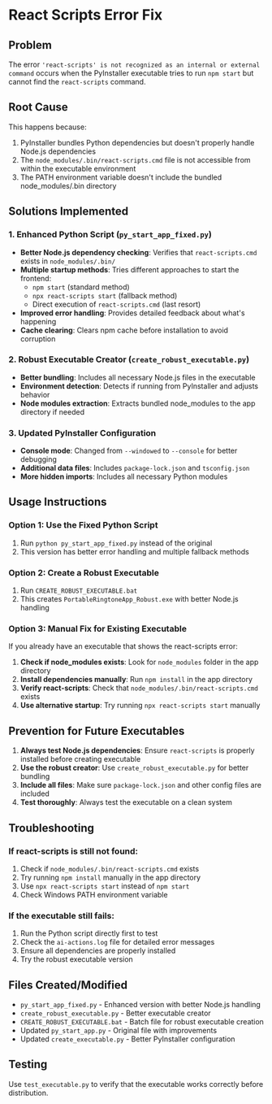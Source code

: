 # React Scripts Error Fix

## Problem
The error `'react-scripts' is not recognized as an internal or external command` occurs when the PyInstaller executable tries to run `npm start` but cannot find the `react-scripts` command.

## Root Cause
This happens because:
1. PyInstaller bundles Python dependencies but doesn't properly handle Node.js dependencies
2. The `node_modules/.bin/react-scripts.cmd` file is not accessible from within the executable environment
3. The PATH environment variable doesn't include the bundled node_modules/.bin directory

## Solutions Implemented

### 1. Enhanced Python Script (`py_start_app_fixed.py`)
- **Better Node.js dependency checking**: Verifies that `react-scripts.cmd` exists in `node_modules/.bin/`
- **Multiple startup methods**: Tries different approaches to start the frontend:
  - `npm start` (standard method)
  - `npx react-scripts start` (fallback method)
  - Direct execution of `react-scripts.cmd` (last resort)
- **Improved error handling**: Provides detailed feedback about what's happening
- **Cache clearing**: Clears npm cache before installation to avoid corruption

### 2. Robust Executable Creator (`create_robust_executable.py`)
- **Better bundling**: Includes all necessary Node.js files in the executable
- **Environment detection**: Detects if running from PyInstaller and adjusts behavior
- **Node modules extraction**: Extracts bundled node_modules to the app directory if needed

### 3. Updated PyInstaller Configuration
- **Console mode**: Changed from `--windowed` to `--console` for better debugging
- **Additional data files**: Includes `package-lock.json` and `tsconfig.json`
- **More hidden imports**: Includes all necessary Python modules

## Usage Instructions

### Option 1: Use the Fixed Python Script
1. Run `python py_start_app_fixed.py` instead of the original
2. This version has better error handling and multiple fallback methods

### Option 2: Create a Robust Executable
1. Run `CREATE_ROBUST_EXECUTABLE.bat`
2. This creates `PortableRingtoneApp_Robust.exe` with better Node.js handling

### Option 3: Manual Fix for Existing Executable
If you already have an executable that shows the react-scripts error:

1. **Check if node_modules exists**: Look for `node_modules` folder in the app directory
2. **Install dependencies manually**: Run `npm install` in the app directory
3. **Verify react-scripts**: Check that `node_modules/.bin/react-scripts.cmd` exists
4. **Use alternative startup**: Try running `npx react-scripts start` manually

## Prevention for Future Executables

1. **Always test Node.js dependencies**: Ensure `react-scripts` is properly installed before creating executable
2. **Use the robust creator**: Use `create_robust_executable.py` for better bundling
3. **Include all files**: Make sure `package-lock.json` and other config files are included
4. **Test thoroughly**: Always test the executable on a clean system

## Troubleshooting

### If react-scripts is still not found:
1. Check if `node_modules/.bin/react-scripts.cmd` exists
2. Try running `npm install` manually in the app directory
3. Use `npx react-scripts start` instead of `npm start`
4. Check Windows PATH environment variable

### If the executable still fails:
1. Run the Python script directly first to test
2. Check the `ai-actions.log` file for detailed error messages
3. Ensure all dependencies are properly installed
4. Try the robust executable version

## Files Created/Modified

- `py_start_app_fixed.py` - Enhanced version with better Node.js handling
- `create_robust_executable.py` - Better executable creator
- `CREATE_ROBUST_EXECUTABLE.bat` - Batch file for robust executable creation
- Updated `py_start_app.py` - Original file with improvements
- Updated `create_executable.py` - Better PyInstaller configuration

## Testing

Use `test_executable.py` to verify that the executable works correctly before distribution.
